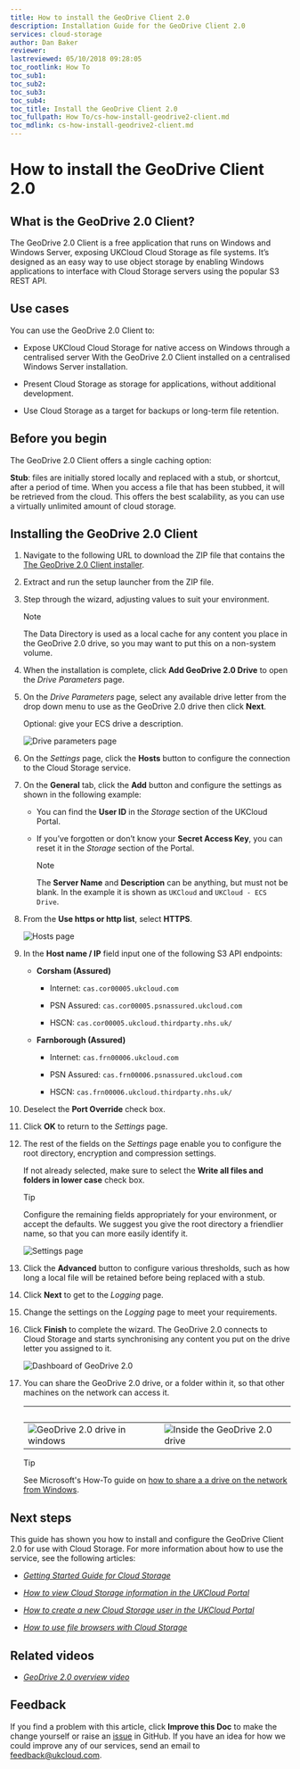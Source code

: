 ```yaml
---
title: How to install the GeoDrive Client 2.0
description: Installation Guide for the GeoDrive Client 2.0
services: cloud-storage
author: Dan Baker
reviewer:
lastreviewed: 05/10/2018 09:28:05
toc_rootlink: How To
toc_sub1: 
toc_sub2:
toc_sub3:
toc_sub4:
toc_title: Install the GeoDrive Client 2.0
toc_fullpath: How To/cs-how-install-geodrive2-client.md
toc_mdlink: cs-how-install-geodrive2-client.md
---
```


# How to install the GeoDrive Client 2.0

## What is the GeoDrive 2.0 Client?

The GeoDrive 2.0 Client is a free application that runs on Windows and Windows Server, exposing UKCloud Cloud Storage as file systems. It’s designed as an easy way to use object storage by enabling Windows applications to interface with Cloud Storage servers using the popular S3 REST API.

## Use cases

You can use the GeoDrive 2.0 Client to:

- Expose UKCloud Cloud Storage for native access on Windows through a centralised server With the GeoDrive 2.0 Client installed on a centralised Windows Server installation.

- Present Cloud Storage as storage for applications, without additional development.

- Use Cloud Storage as a target for backups or long-term file retention.

## Before you begin

The GeoDrive 2.0 Client offers a single caching option:

**Stub**: files are initially stored locally and replaced with a stub, or shortcut, after a period of time. When you access a file that has been stubbed, it will be retrieved from the cloud. This offers the best scalability, as you can use a virtually unlimited amount of cloud storage.

## Installing the GeoDrive 2.0 Client

1. Navigate to the following URL to download the ZIP file that contains the [The GeoDrive 2.0 Client installer](https://cas.frn00006.ukcloud.com/Docs/Cloud_Storage/GeoDrive.2_x64.zip?AWSAccessKeyId=438-1048-5-aefff7-1&Expires=1598978627&Signature=%2Bz9yC%2F2ZdRVrT7IOH6QG35%2Fm2H8%3D).

2. Extract and run the setup launcher from the ZIP file.

3. Step through the wizard, adjusting values to suit your environment.

    > [!NOTE]
    > The Data Directory is used as a local cache for any content you place in the GeoDrive 2.0 drive, so you may want to put this on a non-system volume.

4. When the installation is complete, click **Add GeoDrive 2.0 Drive** to open the *Drive Parameters* page.

5. On the *Drive Parameters* page, select any available drive letter from the drop down menu to use as the GeoDrive 2.0 drive then click **Next**.

    Optional: give your ECS drive a description.

    ![Drive parameters page](images/cs-ecs-installtion-step-one.png)

6. On the *Settings* page, click the **Hosts** button to configure the connection to the Cloud Storage service.

7. On the **General** tab, click the **Add** button and configure the settings as shown in the following example:

    - You can find the **User ID** in the *Storage* section of the UKCloud Portal.

    - If you’ve forgotten or don’t know your **Secret Access Key**, you can reset it in the *Storage* section of the Portal.

        > [!NOTE]
        > The **Server Name** and **Description** can be anything, but must not be blank. In the example it is shown as `UKCloud` and `UKCloud - ECS Drive`.

8. From the **Use https or http list**, select **HTTPS**.

    ![Hosts page](images/cs-ecs-installtion-step-two.png)

9. In the **Host name / IP** field input one of the following S3 API endpoints:

    - **Corsham (Assured)**

        - Internet: `cas.cor00005.ukcloud.com`

        - PSN Assured: `cas.cor00005.psnassured.ukcloud.com`

        - HSCN: `cas.cor00005.ukcloud.thirdparty.nhs.uk/`
  

    - **Farnborough (Assured)**

        - Internet: `cas.frn00006.ukcloud.com`

        - PSN Assured: `cas.frn00006.psnassured.ukcloud.com`

        - HSCN: `cas.frn00006.ukcloud.thirdparty.nhs.uk/`

10. Deselect the **Port Override** check box.

11. Click **OK** to return to the *Settings* page.

12. The rest of the fields on the *Settings* page enable you to configure the root directory, encryption and compression settings.

    If not already selected, make sure to select the **Write all files and folders in lower case** check box.

    > [!TIP]
    > Configure the remaining fields appropriately for your environment, or accept the defaults. We suggest you give the root directory a friendlier name, so that you can more easily identify it.

    ![Settings page](images/cs-ecs-installtion-step-three.png)

13. Click the **Advanced** button to configure various thresholds, such as how long a local file will be retained before being replaced with a stub.

14. Click **Next**  to get to the *Logging* page.

15. Change the settings on the *Logging* page to meet your requirements.

16. Click **Finish** to complete the wizard. The GeoDrive 2.0 connects to Cloud Storage and starts synchronising any content you put on the drive letter you assigned to it.

    ![Dashboard of GeoDrive 2.0](images/cs-ecs-installtion-step-four.png)

17. You can share the GeoDrive 2.0 drive, or a folder within it, so that other machines on the network can access it.

    &nbsp;| |
    ------|-----------------|
    ![GeoDrive 2.0 drive in windows](images/cs-ecs-installtion-step-five.png) |![Inside the GeoDrive 2.0 drive](images/cs-ecs-installtion-step-six.png)

    > [!TIP]
    > See Microsoft's How-To guide on [how to share a a drive on the network from Windows](https://support.microsoft.com/en-gb/help/4092694/windows-10-changes-to-file-sharing-over-a-network).

## Next steps

This guide has shown you how to install and configure the GeoDrive Client 2.0 for use with Cloud Storage. For more information about how to use the service, see the following articles:

- [*Getting Started Guide for Cloud Storage*](cs-gs.md)

- [*How to view Cloud Storage information in the UKCloud Portal*](cs-how-view-info-portal.md)

- [*How to create a new Cloud Storage user in the UKCloud Portal*](cs-how-create-user.md)

- [*How to use file browsers with Cloud Storage*](cs-how-use-file-browsers.md)

## Related videos

- [*GeoDrive 2.0 overview video*](cs-vid-geodrive2-client-overview.md)

## Feedback

If you find a problem with this article, click **Improve this Doc** to make the change yourself or raise an [issue](https://github.com/UKCloud/documentation/issues) in GitHub. If you have an idea for how we could improve any of our services, send an email to <feedback@ukcloud.com>.
